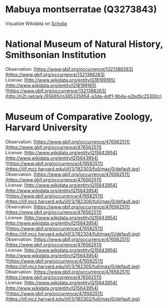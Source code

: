 
Mabuya montserratae (Q3273843)
==============================
  
Visualize Wikidata on [Scholia](https://scholia.toolforge.org/taxon/Q3273843)
# National Museum of Natural History, Smithsonian Institution
  
Observation: [https://www.gbif.org/occurrence/1321388263](https://www.gbif.org/occurrence/1321388263)  
License: [http://www.wikidata.org/entity/Q18199165](http://www.wikidata.org/entity/Q18199165)  
![https://www.gbif.org/occurrence/1321388263](http://n2t.net/ark:/65665/m385335954-a3da-4df1-9b4a-e2bd5c25300c)
# Museum of Comparative Zoology, Harvard University
  
Observation: [https://www.gbif.org/occurrence/476562511](https://www.gbif.org/occurrence/476562511)  
License: [http://www.wikidata.org/entity/Q15643954](http://www.wikidata.org/entity/Q15643954)  
![https://www.gbif.org/occurrence/476562511](https://iiif.mcz.harvard.edu/iiif/3/182303/full/max/0/default.jpg)  
Observation: [https://www.gbif.org/occurrence/476562511](https://www.gbif.org/occurrence/476562511)  
License: [http://www.wikidata.org/entity/Q15643954](http://www.wikidata.org/entity/Q15643954)  
![https://www.gbif.org/occurrence/476562511](https://iiif.mcz.harvard.edu/iiif/3/182306/full/max/0/default.jpg)  
Observation: [https://www.gbif.org/occurrence/476562511](https://www.gbif.org/occurrence/476562511)  
License: [http://www.wikidata.org/entity/Q15643954](http://www.wikidata.org/entity/Q15643954)  
![https://www.gbif.org/occurrence/476562511](https://iiif.mcz.harvard.edu/iiif/3/182304/full/max/0/default.jpg)  
Observation: [https://www.gbif.org/occurrence/476562511](https://www.gbif.org/occurrence/476562511)  
License: [http://www.wikidata.org/entity/Q15643954](http://www.wikidata.org/entity/Q15643954)  
![https://www.gbif.org/occurrence/476562511](https://iiif.mcz.harvard.edu/iiif/3/182305/full/max/0/default.jpg)  
Observation: [https://www.gbif.org/occurrence/476562511](https://www.gbif.org/occurrence/476562511)  
License: [http://www.wikidata.org/entity/Q15643954](http://www.wikidata.org/entity/Q15643954)  
![https://www.gbif.org/occurrence/476562511](https://iiif.mcz.harvard.edu/iiif/3/182302/full/max/0/default.jpg)